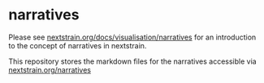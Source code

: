 # narratives

Please see [nextstrain.org/docs/visualisation/narratives](https://nextstrain.org/docs/visualisation/narratives) for an introduction to the concept of narratives in nextstrain.

This repository stores the markdown files for the narratives accessible via [nextstrain.org/narratives](https://nextstrain.org/narratives)
